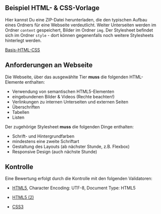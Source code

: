 ## Beispiel HTML- & CSS-Vorlage

Hier kannst Du eine ZIP-Datei herunterladen, die den typischen Aufbau eines Ordners für eine Webseite verdeutlicht. Weiter Unterseiten werden im Ordner `content` gespeichert, Bilder im Ordner `img`. Der Stylesheet befindet sich im Ordner `style` - dort können gegenenfalls noch weitere Stylesheets hinterlegt werden.

[Basis-HTML-CSS](site.zip)

## Anforderungen an Webseite

Die Webseite, über das ausgewählte Tier **muss** die folgenden HTML-Elemente enthalten:

* Verwendung von semantischen HTML5-Elementen
* eingebundenen Bilder & Videos (Rechte beachten!)
* Verlinkungen zu internen Unterseiten und externen Seiten
* Überschriften
* Tabellen
* Listen

Der zugehörige Stylesheet **muss** die folgenden Dinge enthalten:

* Schrift- und Hintergrundfarben
* mindestens eine zweite Schriftart
* Gestaltung des Layouts (ab nächster Stunde, z.B. Flexbox)
* Responsive Design (auch nächste Stunde)


## Kontrolle

Eine Bewertung erfolgt durch die Kontrolle mit den folgenden Validatoren:


* [HTML5](https://validator.w3.org/), Character Encoding: UTF-8, Document Type: HTML5

* [HTML5 (2)](https://html5.validator.nu/)

* [CSS3](https://jigsaw.w3.org/css-validator/)